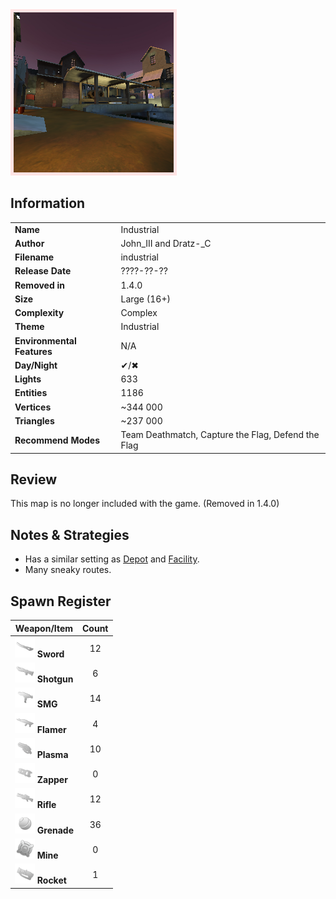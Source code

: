 <img style='border:5px solid #ffe0e0e0' src="../images/maps-old/industrial.png" width="256px" />

## Information

|                            |                                                     |
|----------------------------|-----------------------------------------------------|
| **Name**                   | Industrial                                          |
| **Author**                 | John_III and Dratz-_C                               |
| **Filename**               | industrial                                          |
| **Release Date**           | ????-??-??                                          |
| **Removed in**             | 1.4.0                                               |
| **Size**                   | Large (16+)                                         |
| **Complexity**             | Complex                                             |
| **Theme**                  | Industrial                                          |
| **Environmental Features** | N/A                                                 |
| **Day/Night**              | ✔/✖                                                 |
| **Lights**                 | 633                                                 |
| **Entities**               | 1186                                                |
| **Vertices**               | ~344 000                                            |
| **Triangles**              | ~237 000                                            |
| **Recommend Modes**        | Team Deathmatch, Capture the Flag, Defend the Flag  |

## Review

This map is no longer included with the game. (Removed in 1.4.0)

## Notes & Strategies

- Has a similar setting as [Depot](Depot.md) and [Facility](Facility.md).
- Many sneaky routes.

## Spawn Register

| Weapon/Item                                                         | Count |
|---------------------------------------------------------------------|:-----:|
| <img src="../images/weapons/sword.png" width="32px"/> **Sword**     |  12   |
| <img src="../images/weapons/shotgun.png" width="32px"/> **Shotgun** |   6   |
| <img src="../images/weapons/smg.png" width="32px"/> **SMG**         |  14   |
| <img src="../images/weapons/flamer.png" width="32px"/> **Flamer**   |   4   |
| <img src="../images/weapons/plasma.png" width="32px"/> **Plasma**   |  10   |
| <img src="../images/weapons/zapper.png" width="32px"/> **Zapper**   |   0   |
| <img src="../images/weapons/rifle.png" width="32px"/> **Rifle**     |  12   |
| <img src="../images/weapons/grenade.png" width="32px"/> **Grenade** |  36   |
| <img src="../images/weapons/mine.png" width="32px"/> **Mine**       |   0   |
| <img src="../images/weapons/rocket.png" width="32px"/> **Rocket**   |   1   |
